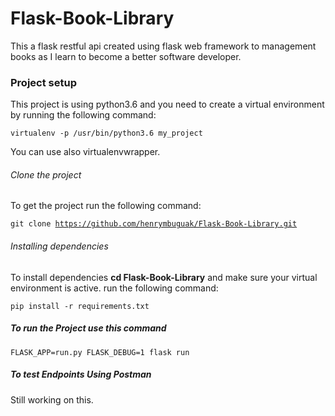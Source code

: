 # Flask-Book-Library

This a flask restful api created using flask web framework to management books as I learn to 
become a better software developer.

### Project setup

This project is using python3.6 and you need to create a virtual environment by running the
following command: 

<code>virtualenv -p /usr/bin/python3.6 my_project</code>

You can use also virtualenvwrapper.

###### Clone the project

To get the project run the following command:

<code>git clone https://github.com/henrymbuguak/Flask-Book-Library.git</code>

###### Installing dependencies

To install dependencies <b>cd Flask-Book-Library</b> and make sure your virtual environment
is active. run the following command:

<code>pip install -r requirements.txt</code>

##### To run the Project use this command

<code>FLASK_APP=run.py FLASK_DEBUG=1 flask run</code>


##### To test Endpoints Using Postman

Still working on this.
